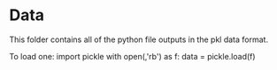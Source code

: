 # Data
This folder contains all of the python file outputs in the pkl data format.

To load one:
import pickle
with open(<filename>,'rb') as f:
    data = pickle.load(f)


